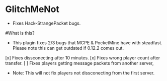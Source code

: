 # GlitchMeNot
- Fixes Hack-StrangePacket bugs.

#What is this?
- This plugin fixes 2/3 bugs that MCPE & PocketMine have with steadfast. Please note this can get outdated if 0.12.2 comes out.

[x] Fixes dissconecting after 10 minutes.
[x] Fixes wrong player count after transfer.
[ ] Fixes players getting message packets from another server,

- Note: This will not fix players not dissconecting from the first server.
